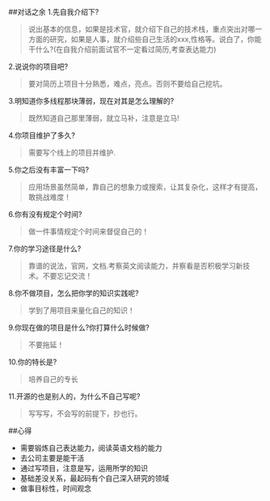 ##对话之余
1.先自我介绍下?<br />
> 说出基本的信息，如果是技术官，就介绍下自己的技术栈，重点突出对哪一方面的研究，如果是人事，就介绍些自己生活的xxx,性格等。说白了，你能干什么?(在自我介绍前面试官不一定看过简历,考查表达能力)

2.说说你的项目吧?<br />
> 要对简历上项目十分熟悉，难点，亮点。否则不要给自己挖坑。

3.明知道你多线程那块薄弱，现在对其是怎么理解的?<br />
> 既然知道自己那里薄弱，就立马补，注意是立马!

4.你项目维护了多久?<br />
> 需要写个线上的项目并维护.

5.你之后没有丰富一下吗?<br />
> 应用场景虽然简单，靠自己的想象力或搜索，让其复杂化，这样才有提高，敢挑战难度！

6.你有没有规定个时间?<br />
> 做一件事情规定个时间来督促自己的！

7.你的学习途径是什么?<br />
> 靠谱的说法，官网，文档.考察英文阅读能力，并察看是否积极学习新技术。不要忘记交流！

8.你不做项目，怎么把你学的知识实践呢?<br />
> 学到了用项目来量化自己的知识！

9.你现在做的项目是什么?你打算什么时候做?<br />
> 不要拖延！

10.你的特长是?<br />
> 培养自己的专长

11.开源的也是别人的，为什么不自己写呢?<br />
>写写写，不会写的前提下，抄也行。 

##心得
- 需要锻炼自己表达能力，阅读英语文档的能力
- 去公司主要是能干活
- 通过写项目，注意是写，运用所学的知识
- 基础差没关系，最起码有个自己深入研究的领域
- 做事目标性，时间观念

